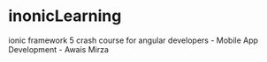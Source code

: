 # inonicLearning
ionic framework 5 crash course for angular developers - Mobile App Development - Awais Mirza
